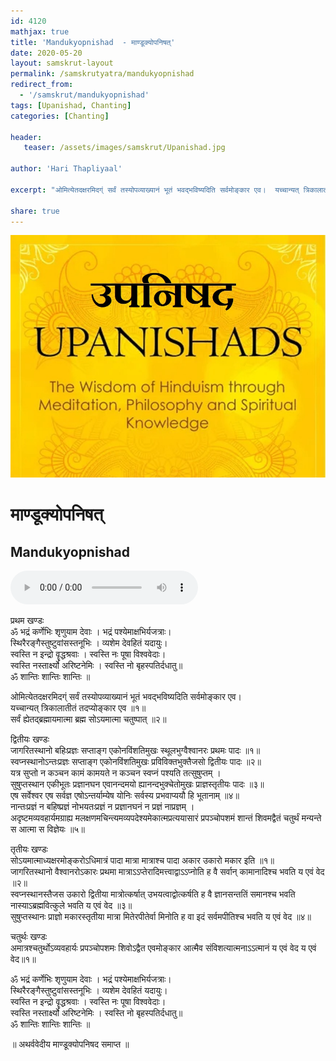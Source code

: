 ```yaml
---    
id: 4120    
mathjax: true    
title: 'Mandukyopnishad  - माण्डूक्योपनिषत्'    
date: 2020-05-20    
layout: samskrut-layout 
permalink: /samskrutyatra/mandukyopnishad
redirect_from: 
  - '/samskrut/mandukyopnishad'
tags: [Upanishad, Chanting]
categories: [Chanting]
    
header:    
   teaser: /assets/images/samskrut/Upanishad.jpg    
    
author: 'Hari Thapliyaal'    
    
excerpt: "ओमित्येतदक्षरमिदग्ं सर्वं तस्योपव्याख्यानं भूतं भवद्भविष्यदिति सर्वमोङ्कार एव।  यच्चान्यत् त्रिकालातीतं तदप्योङ्कार एव ॥१॥ "   
    
share: true    
---    
```

    
![](/assets/images/samskrut/Upanishad.jpg)    
    
# माण्डूक्योपनिषत्    
## Mandukyopnishad    
    
<audio controls>
  <source src="https://raw.githubusercontent.com/dasarpai/DAI-mp3/main/dasarpai-mp3/068-Mandukyopnishad.mp3" type="audio/mp3">
  Your browser does not support the audio element.
</audio>     
    
    
    
प्रथम खण्डः    
ॐ भद्रं कर्णेभिः शृणुयाम देवाः । भद्रं पश्येमाक्षभिर्यजत्राः।    
स्थिरैरङ्गैस्तुष्टुवांसस्तनूभिः । व्यशेम देवहितं यदायुः।    
स्वस्ति न इन्द्रो वॄद्धश्रवाः । स्वस्ति नः पूषा विश्ववेदाः।    
स्वस्ति नस्तार्क्ष्यो अरिष्टनेमिः । स्वस्ति नो बृहस्पतिर्दधातु॥    
ॐ  शान्तिः शान्तिः शान्तिः ॥    
    
ओमित्येतदक्षरमिदग्ं सर्वं तस्योपव्याख्यानं भूतं भवद्भविष्यदिति सर्वमोङ्कार एव।    
यच्चान्यत् त्रिकालातीतं तदप्योङ्कार एव ॥१॥    
सर्वं ह्येतद्ब्रह्मायमात्मा ब्रह्म सोऽयमात्मा चतुष्पात् ॥२॥    
    
द्वितीयः खण्डः    
जागरितस्थानो बहिःप्रज्ञः सप्ताङ्ग एकोनविंशतिमुखः स्थूलभुग्वैश्वानरः प्रथमः पादः ॥१॥    
स्वप्नस्थानोऽन्तःप्रज्ञः सप्ताङ्ग एकोनविंशतिमुखः प्रविविक्तभुक्तैजसो द्वितीयः पादः ॥२॥    
यत्र सुप्तो न कञ्चन कामं कामयते न कञ्चन स्वप्नं पश्यति तत्सुषुप्तम् ।    
सुषुप्तस्थान एकीभूतः प्रज्ञानघन एवानन्दमयो ह्यानन्दभुक्चेतोमुखः प्राज्ञस्तृतीयः पादः ॥३॥    
एष सर्वेश्वर एष सर्वज्ञ एषोऽन्तर्याम्येष योनिः सर्वस्य प्रभवाप्ययौ हि भूतानाम् ॥४॥    
नान्तःप्रज्ञं न बहिष्प्रज्ञं नोभयतःप्रज्ञं न प्रज्ञानघनं न प्रज्ञं नाप्रज्ञम् ।    
अदृष्टमव्यवहार्यमग्राह्य मलक्षणमचिन्त्यमव्यपदेश्यमेकात्मप्रत्ययासारं प्रपञ्चोपशमं शान्तं शिवमद्वैतं चतुर्थं मन्यन्ते स आत्मा स विज्ञेयः ॥५॥    
    
तृतीयः खण्डः    
सोऽयमात्माध्यक्षरमोङ्करोऽधिमात्रं पादा मात्रा मात्राश्च पादा अकार उकारो मकार इति ॥१॥    
जागरितस्थानो वैश्वानरोऽकारः प्रथमा मात्राऽऽप्तेरादिमत्त्वाद्वाऽऽप्नोति ह वै सर्वान् कामानादिश्च भवति य एवं वेद ॥२॥    
स्वप्नस्थानस्तैजस उकारो द्वितीया मात्रोत्कर्षात् उभयत्वाद्वोत्कर्षति ह वै ज्ञानसन्ततिं समानश्च भवति नास्याऽब्रह्मवित्कुले भवति य एवं वेद ॥३॥    
सुषुप्तस्थानः प्राज्ञो मकारस्तृतीया मात्रा मितेरपीतेर्वा मिनोति ह वा इदं सर्वमपीतिश्च भवति य एवं वेद ॥४॥    
    
चतुर्थः खण्डः    
अमात्रश्चतुर्थोऽव्यवहार्यः प्रपञ्चोपशमः शिवोऽद्वैत एवमोङ्कार आत्मैव संविशत्यात्मनाऽऽत्मानं य एवं वेद य एवं वेद॥१॥    
    
ॐ भद्रं कर्णेभिः शृणुयाम देवाः । भद्रं पश्येमाक्षभिर्यजत्राः।    
स्थिरैरङ्गैस्तुष्टुवांसस्तनूभिः । व्यशेम देवहितं यदायुः।    
स्वस्ति न इन्द्रो वॄद्धश्रवाः । स्वस्ति नः पूषा विश्ववेदाः।    
स्वस्ति नस्तार्क्ष्यो अरिष्टनेमिः । स्वस्ति नो बृहस्पतिर्दधातु॥    
ॐ  शान्तिः शान्तिः शान्तिः ॥    
    
॥ अथर्ववेदीय माण्डूक्योपनिषद समाप्त ॥    
    
